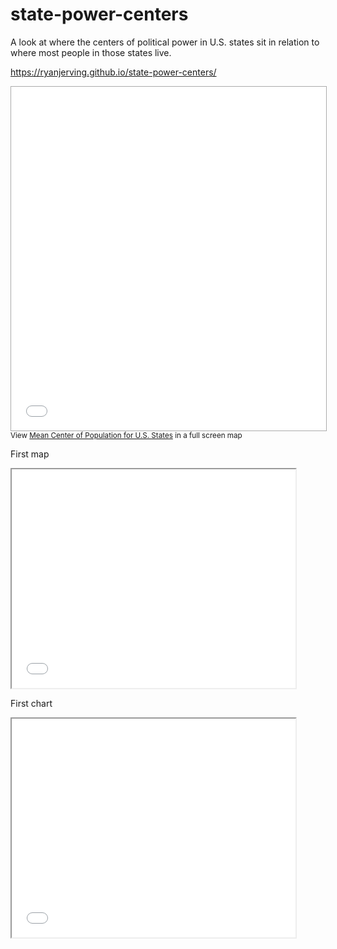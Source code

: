 # state-power-centers
A look at where the centers of political power in U.S. states sit in relation to where most people in those states live.

https://ryanjerving.github.io/state-power-centers/

<iframe src="//batchgeo.com/map/19dd2ef6abebead8ac56ee7dc6aa337f" frameborder="0" width="100%" height="550" style="border:1px solid #aaa;"></iframe><small>View <a href="https://batchgeo.com/map/19dd2ef6abebead8ac56ee7dc6aa337f">Mean Center of Population for U.S. States</a> in a full screen map</small>

First map

 <iframe src="//ryanjerving.github.io/leaflet-map-State-Capitols/" width="90%" height=350></iframe>

First chart

 <iframe src="//ryanjerving.github.io/highcharts-stateCenters-scatter-csv" width="90%" height=350></iframe>
